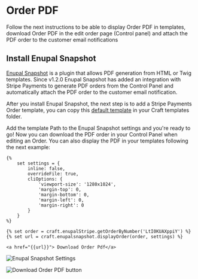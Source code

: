# Order PDF

Follow the next instructions to be able to display Order PDF in templates, download Order PDF in the edit order page (Control panel) and attach the PDF order to the customer email notifications

## Install Enupal Snapshot

[Enupal Snapshot](https://plugins.craftcms.com/enupal-snapshot) is a plugin that allows PDF generation from HTML or Twig templates. Since v1.2.0 Enupal Snapshot has added an integration with Stripe Payments to generate PDF orders from the Control Panel and automatically attach the PDF order to the customer email notification.

After you install Enupal Snapshot, the next step is to add a Stripe Payments Order template, you can copy this [default template](https://github.com/enupal/snapshot/tree/master/templates/stripepayments) in your Craft templates folder.

Add the template Path to the Enupal Snapshot settings and you're ready to go! Now you can download the PDF order in your Control Panel when editing an Order. You can also display the PDF in your templates following the next example:

```twig
{%
    set settings = {
        inline: false,
        overrideFile: true,
        cliOptions: {
            'viewport-size': '1280x1024',
            'margin-top': 0,
            'margin-bottom': 0,
            'margin-left': 0,
            'margin-right': 0
        }
    }
%}

{% set order = craft.enupalStripe.getOrderByNumber('LtI0KUAXppiY') %}
{% set url = craft.enupalsnapshot.displayOrder(order, settings) %}

<a href="{{url}}"> Download Order Pdf</a>
```

![Enupal Snapshot Settings](https://enupal.com/assets/docs/enupal-snapshot-100.png)

![Download Order PDF button](https://enupal.com/assets/docs/enupal-stripe-100.png)
